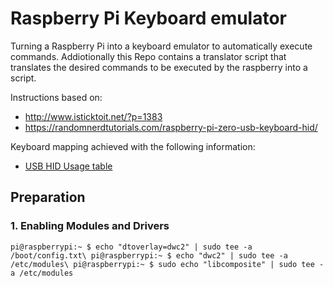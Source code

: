 # Raspberry Pi Keyboard emulator
Turning a Raspberry Pi into a keyboard emulator to automatically execute commands.
Addiotionally this Repo contains a translator script that translates the desired commands to be executed by the raspberry into a script.


Instructions based on:
- http://www.isticktoit.net/?p=1383
- https://randomnerdtutorials.com/raspberry-pi-zero-usb-keyboard-hid/

Keyboard mapping achieved with the following information:
- [USB HID Usage table](https://www.usb.org/sites/default/files/documents/hut1_12v2.pdf)

## Preparation
### 1. Enabling Modules and Drivers
`pi@raspberrypi:~ $ echo "dtoverlay=dwc2" | sudo tee -a /boot/config.txt\
pi@raspberrypi:~ $ echo "dwc2" | sudo tee -a /etc/modules\
pi@raspberrypi:~ $ sudo echo "libcomposite" | sudo tee -a /etc/modules`
